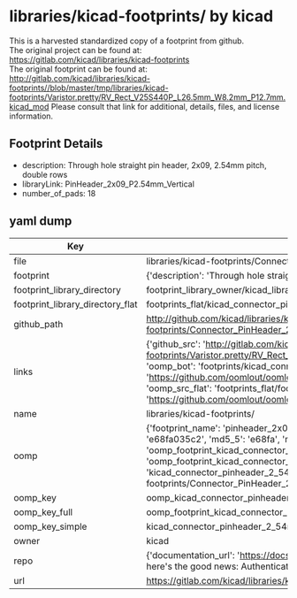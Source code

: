 # libraries/kicad-footprints/ by kicad  
This is a harvested standardized copy of a footprint from github.  
The original project can be found at:  
https://gitlab.com/kicad/libraries/kicad-footprints  
The original footprint can be found at:
http://gitlab.com/kicad/libraries/kicad-footprints//blob/master/tmp/libraries/kicad-footprints/Varistor.pretty/RV_Rect_V25S440P_L26.5mm_W8.2mm_P12.7mm.kicad_mod
Please consult that link for additional, details, files, and license information.  
## Footprint Details
* description: Through hole straight pin header, 2x09, 2.54mm pitch, double rows  
* libraryLink: PinHeader_2x09_P2.54mm_Vertical  
* number_of_pads: 18  
## yaml dump  
| Key | Value |  
| --- | --- |  
| file | libraries/kicad-footprints/Connector_PinHeader_2.54mm.pretty/PinHeader_2x09_P2.54mm_Vertical.kicad_mod |  
| footprint | {'description': 'Through hole straight pin header, 2x09, 2.54mm pitch, double rows', 'libraryLink': 'PinHeader_2x09_P2.54mm_Vertical', 'number_of_pads': 18} |  
| footprint_library_directory | footprint_library_owner/kicad_libraries/kicad-footprints/ |  
| footprint_library_directory_flat | footprints_flat/kicad_connector_pinheader_2_54mm_pinheader_2x09_p2_54mm_vertical/working |  
| github_path | http://github.com/kicad/libraries/kicad-footprints//blob/master/tmp/libraries/kicad-footprints/Connector_PinHeader_2.54mm.pretty/PinHeader_2x09_P2.54mm_Vertical.kicad_mod |  
| links | {'github_src': 'http://gitlab.com/kicad/libraries/kicad-footprints//blob/master/tmp/libraries/kicad-footprints/Varistor.pretty/RV_Rect_V25S440P_L26.5mm_W8.2mm_P12.7mm.kicad_mod', 'github_src_repo': 'https://gitlab.com/kicad/libraries/kicad-footprints', 'oomp_bot': 'footprints/kicad_connector_pinheader_2_54mm_pinheader_2x09_p2_54mm_vertical/working', 'oomp_bot_github': 'https://github.com/oomlout/oomlout_oomp_footprint_bot/tree/main/footprints/kicad_connector_pinheader_2_54mm_pinheader_2x09_p2_54mm_vertical/working', 'oomp_src_flat': 'footprints_flat/footprints_flat/kicad_connector_pinheader_2_54mm_pinheader_2x09_p2_54mm_vertical/working', 'oomp_src_flat_github': 'https://github.com/oomlout/oomlout_oomp_footprint_src/tree/main/footprints_flat/kicad_connector_pinheader_2_54mm_pinheader_2x09_p2_54mm_vertical/working'} |  
| name | libraries/kicad-footprints/ |  
| oomp | {'footprint_name': 'pinheader_2x09_p2_54mm_vertical', 'library_name': 'connector_pinheader_2_54mm', 'md5': 'e68fa035c258a95e77f85422c6f4d4b7', 'md5_10': 'e68fa035c2', 'md5_5': 'e68fa', 'md5_6': 'e68fa0', 'oomp_key': 'oomp_kicad_connector_pinheader_2_54mm_pinheader_2x09_p2_54mm_vertical', 'oomp_key_extra': 'oomp_footprint_kicad_connector_pinheader_2_54mm_pinheader_2x09_p2_54mm_vertical', 'oomp_key_full': 'oomp_footprint_kicad_connector_pinheader_2_54mm_pinheader_2x09_p2_54mm_vertical_e68fa0', 'oomp_key_simple': 'kicad_connector_pinheader_2_54mm_pinheader_2x09_p2_54mm_vertical', 'original_filename': 'libraries/kicad-footprints/Connector_PinHeader_2.54mm.pretty/PinHeader_2x09_P2.54mm_Vertical.kicad_mod', 'owner_name': 'kicad'} |  
| oomp_key | oomp_kicad_connector_pinheader_2_54mm_pinheader_2x09_p2_54mm_vertical |  
| oomp_key_full | oomp_footprint_kicad_connector_pinheader_2_54mm_pinheader_2x09_p2_54mm_vertical |  
| oomp_key_simple | kicad_connector_pinheader_2_54mm_pinheader_2x09_p2_54mm_vertical |  
| owner | kicad |  
| repo | {'documentation_url': 'https://docs.github.com/rest/overview/resources-in-the-rest-api#rate-limiting', 'message': "API rate limit exceeded for 84.66.173.59. (But here's the good news: Authenticated requests get a higher rate limit. Check out the documentation for more details.)"} |  
| url | https://gitlab.com/kicad/libraries/kicad-footprints |  

